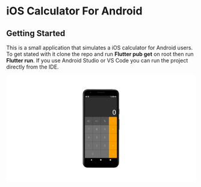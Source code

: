 # iOS Calculator For Android

## Getting Started

This is a small application that simulates a iOS calculator for Android users.
To get stated with it clone the repo and run **Flutter pub get** on root then run **Flutter run**. If you use Android Studio or VS Code you can run the project directly from the IDE.

![](assets/printt.png)


